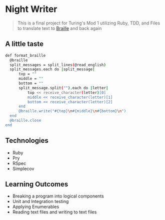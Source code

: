 # Night Writer
> This is a final project for Turing's Mod 1 utilizing Ruby, TDD, and Files to translate text to [Braille](https://en.wikipedia.org/wiki/Braille) and back again

## A little taste
```sh
def format_braille
  @braille
  split_messages = split_lines(@read_english)
  split_messages.each do |split_message|
      top = ""
      middle = ""
      bottom = ""
      split_message.split("").each do |letter|
          top << receive_character(letter)[0]
          middle << receive_character(letter)[1]
          bottom << receive_character(letter)[2]
      end
      @braille.write("#{top}\n#{middle}\n#{bottom}\n")
  end
  @braille.close
end
```
## Technologies
- Ruby
- Pry
- RSpec
- Simplecov

## Learning Outcomes
- Breaking a program into logical components
- Unit and Integration testing
- Applying Enumerables
- Reading text files and writing to text files

